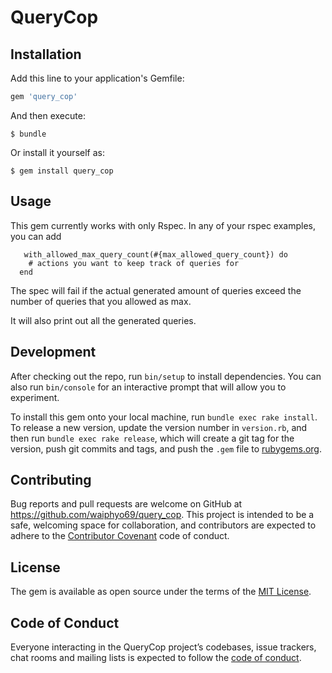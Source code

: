 # QueryCop

## Installation

Add this line to your application's Gemfile:

```ruby
gem 'query_cop'
```

And then execute:

    $ bundle

Or install it yourself as:

    $ gem install query_cop

## Usage

This gem currently works with only Rspec.
In any of your rspec examples, you can add
```
   with_allowed_max_query_count(#{max_allowed_query_count}) do
    # actions you want to keep track of queries for
  end
```
The spec will fail if the actual generated amount of queries exceed the number of queries that you allowed as max.

It will also print out all the generated queries.

## Development

After checking out the repo, run `bin/setup` to install dependencies. You can also run `bin/console` for an interactive prompt that will allow you to experiment.

To install this gem onto your local machine, run `bundle exec rake install`. To release a new version, update the version number in `version.rb`, and then run `bundle exec rake release`, which will create a git tag for the version, push git commits and tags, and push the `.gem` file to [rubygems.org](https://rubygems.org).

## Contributing

Bug reports and pull requests are welcome on GitHub at https://github.com/waiphyo69/query_cop. This project is intended to be a safe, welcoming space for collaboration, and contributors are expected to adhere to the [Contributor Covenant](http://contributor-covenant.org) code of conduct.

## License

The gem is available as open source under the terms of the [MIT License](https://opensource.org/licenses/MIT).

## Code of Conduct

Everyone interacting in the QueryCop project’s codebases, issue trackers, chat rooms and mailing lists is expected to follow the [code of conduct](https://github.com/[USERNAME]/query_cop/blob/master/CODE_OF_CONDUCT.md).
